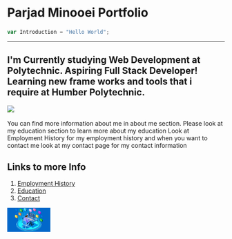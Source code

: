 # Parjad Minooei Portfolio



```javascript
var Introduction = "Hello World";
```
---
I'm Currently studying Web Development at Polytechnic. Aspiring Full Stack Developer!
Learning new frame works and tools that i require at Humber Polytechnic.
---
<img src="ParjadFinal2-19.jpg" width="250"/>


You can find more information about me in about me section.
Please look at my education section to learn more about my education
Look at Employment History for my employment history
and when you want to contact me look at my contact page for my contact information

## Links to more Info 
1. [Employment History](employment)
2. [Education](education)
3. [Contact](contact)

<img src="FullStackLogo.jpg" width="100"/>
